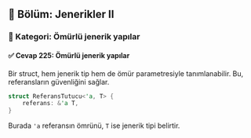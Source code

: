 ## 📘 Bölüm: Jenerikler II  
### 🔹 Kategori: Ömürlü jenerik yapılar  
#### ✅ Cevap 225: Ömürlü jenerik yapılar

Bir struct, hem jenerik tip hem de ömür parametresiyle tanımlanabilir. Bu, referansların güvenliğini sağlar.

```rust
struct ReferansTutucu<'a, T> {
    referans: &'a T,
}
```

Burada `'a` referansın ömrünü, `T` ise jenerik tipi belirtir.
